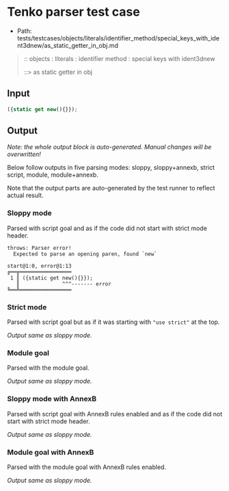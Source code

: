 # Tenko parser test case

- Path: tests/testcases/objects/literals/identifier_method/special_keys_with_ident3dnew/as_static_getter_in_obj.md

> :: objects : literals : identifier method : special keys with ident3dnew
>
> ::> as static getter in obj

## Input

`````js
({static get new(){}});
`````

## Output

_Note: the whole output block is auto-generated. Manual changes will be overwritten!_

Below follow outputs in five parsing modes: sloppy, sloppy+annexb, strict script, module, module+annexb.

Note that the output parts are auto-generated by the test runner to reflect actual result.

### Sloppy mode

Parsed with script goal and as if the code did not start with strict mode header.

`````
throws: Parser error!
  Expected to parse an opening paren, found `new`

start@1:0, error@1:13
╔══╦═════════════════
 1 ║ ({static get new(){}});
   ║              ^^^------- error
╚══╩═════════════════

`````

### Strict mode

Parsed with script goal but as if it was starting with `"use strict"` at the top.

_Output same as sloppy mode._

### Module goal

Parsed with the module goal.

_Output same as sloppy mode._

### Sloppy mode with AnnexB

Parsed with script goal with AnnexB rules enabled and as if the code did not start with strict mode header.

_Output same as sloppy mode._

### Module goal with AnnexB

Parsed with the module goal with AnnexB rules enabled.

_Output same as sloppy mode._
